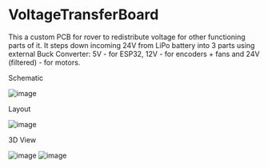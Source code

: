 # VoltageTransferBoard
This a custom PCB for rover to redistribute voltage for other functioning parts of it.
It steps down incoming 24V from LiPo battery into 3 parts using external Buck Converter:
5V - for ESP32, 12V - for encoders + fans and 24V (filtered) - for motors.

Schematic

![image](https://github.com/user-attachments/assets/61a3a4cd-9a41-4ecd-a785-c06bb633d679)

Layout

![image](https://github.com/user-attachments/assets/cdaf3cc2-934e-4b4f-8146-785795ad3623)

3D View

![image](https://github.com/user-attachments/assets/f10c1c68-9298-4643-9880-d39c31ffa03a)
![image](https://github.com/user-attachments/assets/d3638f65-0cfb-40ce-a575-98444f11934e)



